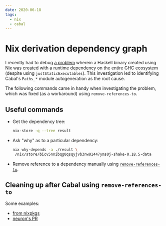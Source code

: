 ```yaml
---
date: 2020-06-18
tags:
  - nix
  - cabal
---
```


# Nix derivation dependency graph

I recently had to debug [a problem](https://github.com/srid/neuron/issues/193) wherein a Haskell binary created using Nix was created with a runtime dependency on the entire GHC ecosystem (despite using `justStaticExecutables`). This investigation led to identifying Cabal's `Paths_*` module autogeneration as the root cause.

The following commands came in handy when investigating the problem, which was fixed (as a workaround) using `remove-references-to`.

## Useful commands

* Get the dependency tree:
   ```bash
   nix-store -q --tree result
   ```
* Ask "why" as to a particular dependency:
   ```bash
   nix why-depends -a ./result \
    /nix/store/bicv5nnibqg0qsqyjvb3nw01447yms0j-shake-0.18.5-data
   ```
* Remove reference to a dependency manually using [`remove-references-to`](https://github.com/NixOS/nixpkgs/blob/46405e7952c4b41ca0ba9c670fe9a84e8a5b3554/pkgs/development/tools/pandoc/default.nix#L13-L28). 

## Cleaning up after Cabal using `remove-references-to`

Some examples:

* [from nixpkgs](https://github.com/NixOS/nixpkgs/blob/46405e7952c4b41ca0ba9c670fe9a84e8a5b3554/pkgs/development/tools/pandoc/default.nix#L13-L28) 
* [neuron's PR](https://github.com/srid/neuron/pull/240/files)